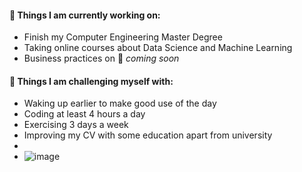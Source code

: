 
#### 🌱 Things I am currently working on: 
- Finish my Computer Engineering Master Degree  
- Taking online courses about Data Science and Machine Learning 
- Business practices on 🚀 *coming soon*

#### :muscle: Things I am challenging myself with:
- Waking up earlier to make good use of the day
- Coding at least 4 hours a day
- Exercising 3 days a week
- Improving my CV with some education apart from university
-
- ![image](https://github.com/fkc3oding/fkc3oding/assets/158122007/26b6b912-7e62-4e32-a22e-19ec1b021103)
